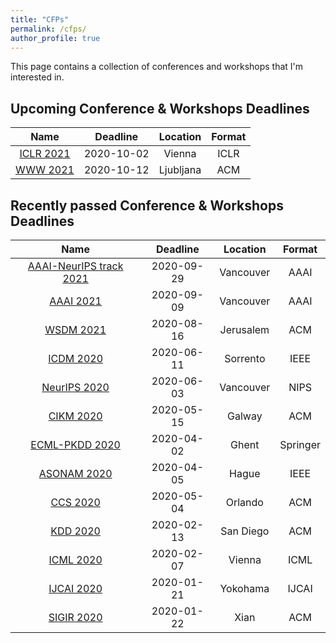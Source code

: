 ```yaml
---
title: "CFPs"
permalink: /cfps/
author_profile: true
---
```


This page contains a collection of conferences and workshops that I'm interested in. 

## Upcoming Conference & Workshops Deadlines

| Name                                                                  | Deadline   | Location      | Format 	|
| :-------------------------------------------------------------------: | :--------: | :-----------: | :------: |
| [ICLR 2021](https://iclr.cc/Conferences/2021)                         | 2020-10-02 | Vienna        | ICLR     |
| [WWW 2021](http://www2021.thewebconf.org/)                            | 2020-10-12 | Ljubljana     | ACM      |

## Recently passed Conference & Workshops Deadlines

| Name                                                                  | Deadline   | Location      | Format   |
| :-------------------------------------------------------------------: | :--------: | :-----------: | :------: |
| [AAAI-NeurIPS track 2021](https://aaai.org/Conferences/AAAI-21/)      | 2020-09-29 | Vancouver     | AAAI     |
| [AAAI 2021](https://aaai.org/Conferences/AAAI-21/)                    | 2020-09-09 | Vancouver     | AAAI     |
| [WSDM 2021](http://www.wsdm-conference.org/2021/)                     | 2020-08-16 | Jerusalem     | ACM      |
| [ICDM 2020](http://icdm2020.bigke.org/)                               | 2020-06-11 | Sorrento      | IEEE   	| 
| [NeurIPS 2020](https://nips.cc/Conferences/2020/)                     | 2020-06-03 | Vancouver     | NIPS   	|
| [CIKM 2020](https://cikm2020.org/)                                    | 2020-05-15 | Galway        | ACM    	|
| [ECML-PKDD 2020](https://ecmlpkdd2020.net/)             				| 2020-04-02 | Ghent       	 | Springer	|
| [ASONAM 2020](http://asonam.cpsc.ucalgary.ca/2020/index.php)          | 2020-04-05 | Hague       	 | IEEE    	|
| [CCS 2020](https://www.sigsac.org/ccs/CCS2020/index.html)             | 2020-05-04 | Orlando       | ACM    	|
| [KDD 2020](https://www.kdd.org/kdd2020/)                              | 2020-02-13 | San Diego     | ACM      |
| [ICML 2020](https://icml.cc/)                                         | 2020-02-07 | Vienna	     | ICML     |
| [IJCAI 2020](https://ijcai20.org/)                                    | 2020-01-21 | Yokohama      | IJCAI    |
| [SIGIR 2020](https://sigir.org/sigir2020/)                            | 2020-01-22 | Xian          | ACM      |
